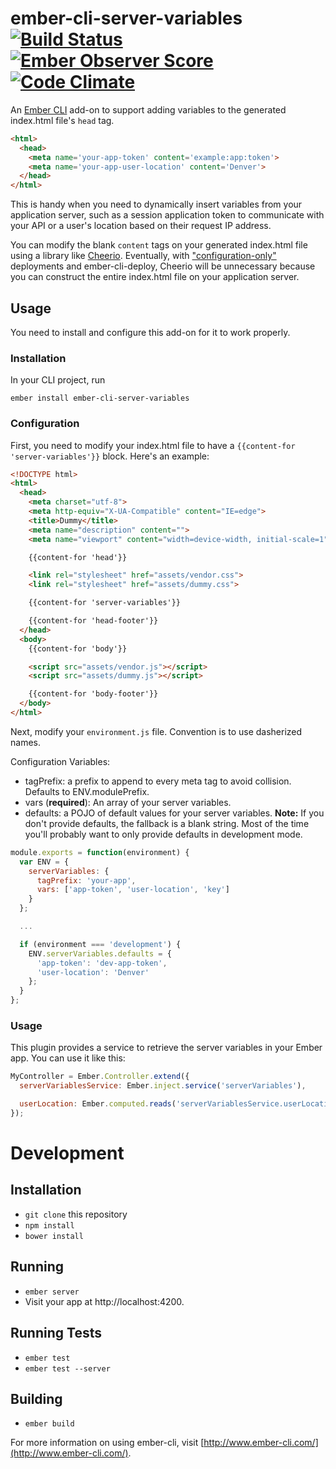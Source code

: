 # ember-cli-server-variables [![Build Status](https://travis-ci.org/blimmer/ember-cli-server-variables.svg?branch=master)](https://travis-ci.org/blimmer/ember-cli-server-variables) [![Ember Observer Score](http://emberobserver.com/badges/ember-cli-server-variables.svg)](http://emberobserver.com/addons/ember-cli-server-variables) [![Code Climate](https://codeclimate.com/github/blimmer/ember-cli-server-variables/badges/gpa.svg)](https://codeclimate.com/github/blimmer/ember-cli-server-variables)

An [Ember CLI](http://www.ember-cli.com/) add-on to support adding variables
to the generated index.html file's `head` tag.

```html
<html>
  <head>
    <meta name='your-app-token' content='example:app:token'>
    <meta name='your-app-user-location' content='Denver'>
  </head>
</html>
```

This is handy when you need to dynamically insert variables from your application
server, such as a session application token to communicate with your API or a user's
location based on their request IP address.  

You can modify the blank `content` tags on your generated index.html file using
a library like [Cheerio](https://github.com/cheeriojs/cheerio). Eventually, with
["configuration-only"](https://github.com/ember-cli/ember-cli-deploy/issues/89)
deployments and ember-cli-deploy, Cheerio will be unnecessary because you can
construct the entire index.html file on your application server.

## Usage
You need to install and configure this add-on for it to work properly.

### Installation
In your CLI project, run
```
ember install ember-cli-server-variables
```

### Configuration
First, you need to modify your index.html file to have a `{{content-for 'server-variables'}}`
block. Here's an example:

```html
<!DOCTYPE html>
<html>
  <head>
    <meta charset="utf-8">
    <meta http-equiv="X-UA-Compatible" content="IE=edge">
    <title>Dummy</title>
    <meta name="description" content="">
    <meta name="viewport" content="width=device-width, initial-scale=1">

    {{content-for 'head'}}

    <link rel="stylesheet" href="assets/vendor.css">
    <link rel="stylesheet" href="assets/dummy.css">

    {{content-for 'server-variables'}}

    {{content-for 'head-footer'}}
  </head>
  <body>
    {{content-for 'body'}}

    <script src="assets/vendor.js"></script>
    <script src="assets/dummy.js"></script>

    {{content-for 'body-footer'}}
  </body>
</html>
```

Next, modify your `environment.js` file. Convention is to use dasherized names.

Configuration Variables:

  * tagPrefix: a prefix to append to every meta tag to avoid collision. Defaults to ENV.modulePrefix.
  * vars (**required**): An array of your server variables.
  * defaults: a POJO of default values for your server variables. **Note:** If
  you don't provide defaults, the fallback is a blank string. Most of the time
  you'll probably want to only provide defaults in development mode.

```javascript
module.exports = function(environment) {
  var ENV = {
    serverVariables: {
      tagPrefix: 'your-app',
      vars: ['app-token', 'user-location', 'key']
    }
  };

  ...

  if (environment === 'development') {
    ENV.serverVariables.defaults = {
      'app-token': 'dev-app-token',
      'user-location': 'Denver'
    };
  }
};
```

### Usage
This plugin provides a service to retrieve the server variables in your
Ember app. You can use it like this:

```javascript
MyController = Ember.Controller.extend({
  serverVariablesService: Ember.inject.service('serverVariables'),

  userLocation: Ember.computed.reads('serverVariablesService.userLocation')
});
```

# Development
## Installation

* `git clone` this repository
* `npm install`
* `bower install`

## Running

* `ember server`
* Visit your app at http://localhost:4200.

## Running Tests

* `ember test`
* `ember test --server`

## Building

* `ember build`

For more information on using ember-cli, visit [http://www.ember-cli.com/](http://www.ember-cli.com/).
